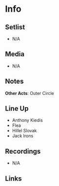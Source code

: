 # Info

## Setlist

* N/A

## Media

* N/A

## Notes

**Other Acts**: Outer Circle

## Line Up

* Anthony Kiedis
* Flea
* Hillel Slovak
* Jack Irons
  
## Recordings

* N/A

## Links

